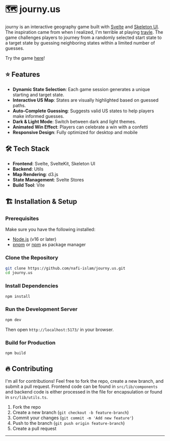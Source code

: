 # 🗺️ journy.us

journy is an interactive geography game built with [Svelte](https://svelte.dev/) and [Skeleton UI](https://www.skeleton.dev/). The inspiration came from when I realized, I'm terrible at playing [travle](https://www.travle.earth/usa). The game challenges players to journey from a randomly selected start state to a target state by guessing neighboring states within a limited number of guesses.

Try the game [here](https://www.journy.us/)!

## ⭐️ Features

- **Dynamic State Selection**: Each game session generates a unique starting and target state.
- **Interactive US Map**: States are visually highlighted based on guessed paths.
- **Auto-Complete Guessing**: Suggests valid US states to help players make informed guesses.
- **Dark & Light Mode**: Switch between dark and light themes.
- **Animated Win Effect**: Players can celebrate a win with a confetti 
- **Responsive Design**: Fully optimized for desktop and mobile

## 🛠 Tech Stack

- **Frontend**: Svelte, SvelteKit, Skeleton UI
- **Backend**: Utils
- **Map Rendering**: d3.js
- **State Management**: Svelte Stores
- **Build Tool**: Vite

## 🏗 Installation & Setup

### Prerequisites
Make sure you have the following installed:
- [Node.js](https://nodejs.org/) (v16 or later)
- [pnpm](https://pnpm.io/) or [npm](https://www.npmjs.com/) as package manager

### Clone the Repository
```sh
git clone https://github.com/nafi-islam/journy.us.git
cd journy.us
```

### Install Dependencies
```sh
npm install
```

### Run the Development Server
```sh
npm dev
```
Then open `http://localhost:5173/` in your browser.

### Build for Production
```sh
npm build
```

## 🔥 Contributing

I'm all for contributions! Feel free to fork the repo, create a new branch, and submit a pull request. Frontend code can be found in `src/lib/components` and backend code is either processed in the file for encapsulation or found in `src/lib/utils.ts`.

1. Fork the repo
2. Create a new branch (`git checkout -b feature-branch`)
3. Commit your changes (`git commit -m 'Add new feature'`)
4. Push to the branch (`git push origin feature-branch`)
5. Create a pull request

---
